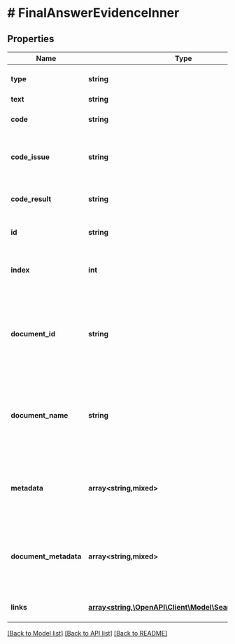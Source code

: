# # FinalAnswerEvidenceInner

## Properties

Name | Type | Description | Notes
------------ | ------------- | ------------- | -------------
**type** | **string** |  | [optional] [default to 'code_interpreter']
**text** | **string** |  |
**code** | **string** | The code that was executed. |
**code_issue** | **string** | The issue that the code was written to solve. |
**code_result** | **string** | The result of the code that was executed. |
**id** | **string** | The chunk id of the evidence. |
**index** | **int** | The index of the chunk in the document. |
**document_id** | **string** | The document id of the document containing the chunk being used as evidence. |
**document_name** | **string** | The name of the document that contains the chunk being used as evidence. |
**metadata** | **array<string,mixed>** | The metadata of the chunk being used as evidence. | [optional]
**document_metadata** | **array<string,mixed>** | The metadata of the document that contains the evidence. | [optional]
**links** | [**array<string,\OpenAPI\Client\Model\SearchResultLink>**](SearchResultLink.md) | The links to the evidence. | [optional]

[[Back to Model list]](../../README.md#models) [[Back to API list]](../../README.md#endpoints) [[Back to README]](../../README.md)
